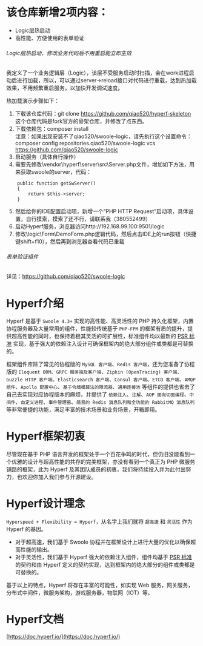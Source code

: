 # 该仓库新增2项内容：
  - Logic层热启动
  - 高性能、方便使用的表单验证

###### Logic层热启动，修改业务代码后不用重启能立即生效

我定义了一个业务逻辑层（Logic），该层不受服务启动时扫描，会在work进程启动后进行加载，所以，可以通过server->reload接口对代码进行重载，达到热加载效果，不用频繁重启服务，以加快开发调试速度。

热加载演示步骤如下：
1. 下载该仓库代码：git clone https://github.com/qiao520/hyperf-skeleton
这个仓库代码是fork官方的骨架仓库，并修改了点东西。
2. 下载依赖包：composer install  
注意：如果出现安装不了qiao520/swoole-logic，请先执行这个设置命令：composer config repositories.qiao520/swoole-logic vcs https://github.com/qiao520/swoole-logic
3. 启动服务（具体自行操作）
4. 需要先修改\vendor\hyperf\server\src\Server.php文件，增加如下方法，用来获取swoole的server，代码：
```
    public function getSwServer()
    {
        return $this->server;
    }
```
5. 然后给你的IDE配置启动项，新增一个“PHP HTTP Request”启动项，具体设置，自行摸索，摸索了还不行，请联系我（380552499）
6. 启动Hyperf服务，浏览器访问http://192.168.99.100:9501/logic
7. 修改\logic\Form\DemoForm.php逻辑代码，然后点击IDE上的run按钮（快捷键shift+f10），然后再到浏览器查看代码已重载

###### 表单验证组件

详见：https://github.com/qiao520/swoole-logic


# Hyperf介绍

Hyperf 是基于 `Swoole 4.3+` 实现的高性能、高灵活性的 PHP 持久化框架，内置协程服务器及大量常用的组件，性能较传统基于 `PHP-FPM` 的框架有质的提升，提供超高性能的同时，也保持着极其灵活的可扩展性，标准组件均以最新的 [PSR 标准](https://www.php-fig.org/psr) 实现，基于强大的依赖注入设计可确保框架内的绝大部分组件或类都是可替换的。
   
框架组件库除了常见的协程版的 `MySQL 客户端`、`Redis 客户端`，还为您准备了协程版的 `Eloquent ORM`、`GRPC 服务端及客户端`、`Zipkin (OpenTracing) 客户端`、`Guzzle HTTP 客户端`、`Elasticsearch 客户端`、`Consul 客户端`、`ETCD 客户端`、`AMQP 组件`、`Apollo 配置中心`、`基于令牌桶算法的限流器`、`通用连接池` 等组件的提供也省去了自己去实现对应协程版本的麻烦，并提供了 `依赖注入`、`注解`、`AOP 面向切面编程`、`中间件`、`自定义进程`、`事件管理器`、`简易的 Redis 消息队列和全功能的 RabbitMQ 消息队列` 等非常便捷的功能，满足丰富的技术场景和业务场景，开箱即用。

# Hyperf框架初衷

尽管现在基于 PHP 语言开发的框架处于一个百花争鸣的时代，但仍旧没能看到一个优雅的设计与超高性能的共存的完美框架，亦没有看到一个真正为 PHP 微服务铺路的框架，此为 Hyperf 及其团队成员的初衷，我们将持续投入并为此付出努力，也欢迎你加入我们参与开源建设。

# Hyperf设计理念

`Hyperspeed + Flexibility = Hyperf`，从名字上我们就将 `超高速` 和 `灵活性` 作为 Hyperf 的基因。
   
- 对于超高速，我们基于 Swoole 协程并在框架设计上进行大量的优化以确保超高性能的输出。   
- 对于灵活性，我们基于 Hyperf 强大的依赖注入组件，组件均基于 [PSR 标准](https://www.php-fig.org/psr) 的契约和由 Hyperf 定义的契约实现，达到框架内的绝大部分的组件或类都是可替换的。   

基于以上的特点，Hyperf 将存在丰富的可能性，如实现 Web 服务，网关服务，分布式中间件，微服务架构，游戏服务器，物联网（IOT）等。

# Hyperf文档

[https://doc.hyperf.io/](https://doc.hyperf.io/)